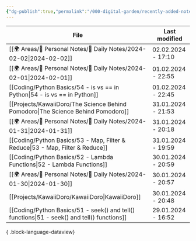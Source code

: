 ```yaml
---
{"dg-publish":true,"permalink":"/000-digital-garden/recently-added-notes/","dgPassFrontmatter":true,"noteIcon":"3","created":"2023-12-14T09:08:44.430+05:30","updated":"2023-12-14T09:12:52.432+05:30"}
---
```


| File                                                                                           | Last modified      |
| ---------------------------------------------------------------------------------------------- | ------------------ |
| [[🌍 Areas/📧 Personal Notes/📓 Daily Notes/2024-02-02\|2024-02-02]]                        | 02.02.2024 - 17:10 |
| [[🌍 Areas/📧 Personal Notes/📓 Daily Notes/2024-02-01\|2024-02-01]]                        | 01.02.2024 - 22:55 |
| [[Coding/Python Basics/54 - is vs == in Python\|54 - is vs == in Python]]                   | 01.02.2024 - 22:45 |
| [[Projects/KawaiiDoro/The Science Behind Pomodoro\|The Science Behind Pomodoro]]            | 31.01.2024 - 21:53 |
| [[🌍 Areas/📧 Personal Notes/📓 Daily Notes/2024-01-31\|2024-01-31]]                        | 31.01.2024 - 20:18 |
| [[Coding/Python Basics/53 - Map, Filter & Reduce\|53 - Map, Filter & Reduce]]               | 31.01.2024 - 19:59 |
| [[Coding/Python Basics/52 - Lambda Functions\|52 - Lambda Functions]]                       | 30.01.2024 - 20:59 |
| [[🌍 Areas/📧 Personal Notes/📓 Daily Notes/2024-01-30\|2024-01-30]]                        | 30.01.2024 - 20:57 |
| [[Projects/KawaiiDoro/KawaiiDoro\|KawaiiDoro]]                                              | 30.01.2024 - 20:48 |
| [[Coding/Python Basics/51 - seek() and tell() functions\|51 - seek() and tell() functions]] | 29.01.2024 - 16:52 |

{ .block-language-dataview}